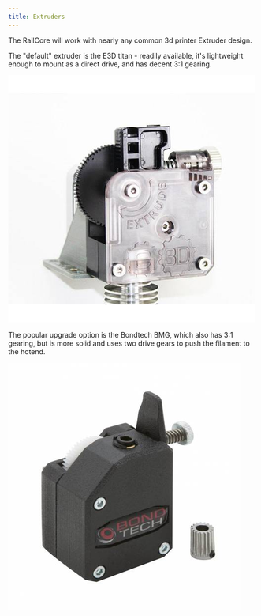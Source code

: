 ```yaml
---
title: Extruders
---  
```


The RailCore will work with nearly any common 3d printer Extruder design.

The "default" extruder is the E3D titan - readily available,
it's lightweight enough to mount as a direct drive, and has decent 3:1 gearing.

![Titan Extruder](./images/Titan.jpg)


The popular upgrade option is the Bondtech BMG, which also has 3:1 gearing, but is more solid and uses two drive gears to push the filament to the hotend.

![Bondtech BMG](./images/bmg.jpg)